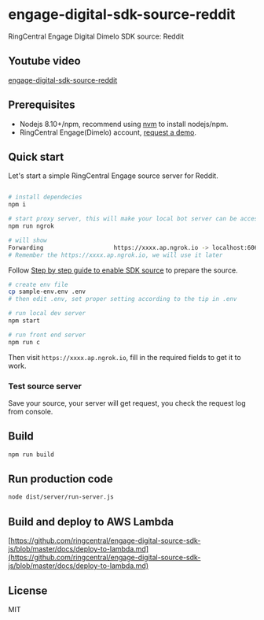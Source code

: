 # engage-digital-sdk-source-reddit

RingCentral Engage Digital Dimelo SDK source: Reddit

## Youtube video

[engage-digital-sdk-source-reddit](https://youtu.be/tDLVlgwDmnw)

## Prerequisites

- Nodejs 8.10+/npm, recommend using [nvm](https://github.com/creationix/nvm) to install nodejs/npm.
- RingCentral Engage(Dimelo) account, [request a demo](http://site.dimelo.com/en/demo#schedule-demo).

## Quick start

Let's start a simple RingCentral Engage source server for Reddit.

```bash

# install dependecies
npm i

# start proxy server, this will make your local bot server can be accessed by RingCentral service
npm run ngrok

# will show
Forwarding                    https://xxxx.ap.ngrok.io -> localhost:6066
# Remember the https://xxxx.ap.ngrok.io, we will use it later
```

Follow [Step by step guide to enable SDK source](https://github.com/ringcentral/engage-digital-source-sdk-js/blob/master/docs/enable-sdk-source.md) to prepare the source.

```bash
# create env file
cp sample-env.env .env
# then edit .env, set proper setting according to the tip in .env

# run local dev server
npm start

# run front end server
npm run c
```

Then visit `https://xxxx.ap.ngrok.io`, fill in the required fields to get it to work.

### Test source server

Save your source, your server will get request, you check the request log from console.

## Build

```bash
npm run build
```

## Run production code

```bash
node dist/server/run-server.js
```

## Build and deploy to AWS Lambda

[https://github.com/ringcentral/engage-digital-source-sdk-js/blob/master/docs/deploy-to-lambda.md](https://github.com/ringcentral/engage-digital-source-sdk-js/blob/master/docs/deploy-to-lambda.md)

## License

MIT
